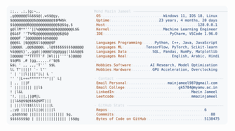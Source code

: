 <picture>
  <source srcset="https://raw.githubusercontent.com/mmazinjameel/mmazinjameel/main/dark_mode.svg?v=1742863690" media="(prefers-color-scheme: dark)">
  <img src="https://raw.githubusercontent.com/mmazinjameel/mmazinjameel/main/light_mode.svg?v=1742863690">
</picture>
